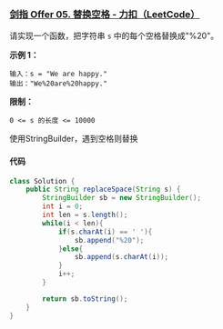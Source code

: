 ### [剑指 Offer 05. 替换空格 - 力扣（LeetCode）](https://leetcode.cn/problems/ti-huan-kong-ge-lcof/)

请实现一个函数，把字符串 `s` 中的每个空格替换成"%20"。

 

**示例 1：**

```
输入：s = "We are happy."
输出："We%20are%20happy."
```

 

**限制：**

```
0 <= s 的长度 <= 10000
```





使用StringBuilder，遇到空格则替换

#### 代码

```java
class Solution {
    public String replaceSpace(String s) {
        StringBuilder sb = new StringBuilder();
        int i = 0;
        int len = s.length();
        while(i < len){
            if(s.charAt(i) == ' '){
                sb.append("%20");
            }else{
                sb.append(s.charAt(i));
            }
            i++;
        }

        return sb.toString();
    }
}
```





